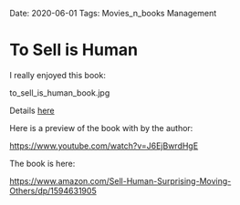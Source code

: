 Date: 2020-06-01
Tags: Movies_n_books
			Management
			
			
# To Sell is Human

I really enjoyed this book: 

to_sell_is_human_book.jpg

Details [here](https://www.goodreads.com/book/show/13593553-to-sell-is-human)

Here is a preview of the book with by the author:  

https://www.youtube.com/watch?v=J6EjBwrdHgE

The book is here: 

https://www.amazon.com/Sell-Human-Surprising-Moving-Others/dp/1594631905

